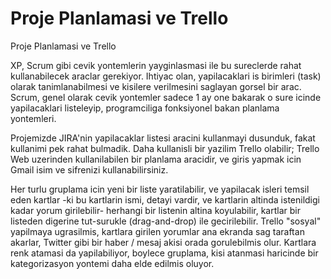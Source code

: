 # Proje Planlamasi ve Trello




Proje Planlamasi ve Trello




XP, Scrum gibi cevik yontemlerin yayginlasmasi ile bu sureclerde rahat kullanabilecek araclar gerekiyor. Ihtiyac olan, yapilacaklari is birimleri (task) olarak tanimlanabilmesi ve kisilere verilmesini saglayan gorsel bir arac. Scrum, genel olarak cevik yontemler sadece 1 ay one bakarak o sure icinde yapilacaklari listeleyip, programciliga fonksiyonel bakan planlama yontemleri.

Projemizde JIRA'nin yapilacaklar listesi aracini kullanmayi dusunduk, fakat kullanimi pek rahat bulmadik. Daha kullanisli bir yazilim Trello olabilir; Trello Web uzerinden kullanilabilen bir planlama aracidir, ve giris yapmak icin Gmail isim ve sifrenizi kullanabilirsiniz. 




Her turlu gruplama icin yeni bir liste yaratilabilir, ve yapilacak isleri temsil eden kartlar -ki bu kartlarin ismi, detayi vardir, ve kartlarin  altinda istenildigi kadar yorum girilebilir- herhangi bir listenin altina koyulabilir, kartlar bir listeden digerine tut-surukle (drag-and-drop) ile gecirilebilir. Trello "sosyal" yapilmaya ugrasilmis, kartlara girilen yorumlar ana ekranda sag taraftan akarlar, Twitter gibi bir haber / mesaj akisi orada gorulebilmis olur. Kartlara renk atamasi da yapilabiliyor, boylece gruplama, kisi atanmasi haricinde bir kategorizasyon yontemi daha elde edilmis oluyor. 





